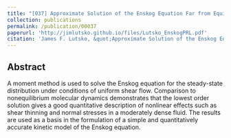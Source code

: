 ```yaml
---
title: "[037] Approximate Solution of the Enskog Equation Far from Equilibrium"
collection: publications
permalink: /publication/00037
paperurl: 'http://jimlutsko.github.io/files/Lutsko_EnskogPRL.pdf'
citation: 'James F. Lutsko, &quot;Approximate Solution of the Enskog Equation Far from Equilibrium&quot;, <i>Phys. Rev. Lett.</i>, <strong>78</strong>, 243 (1997)'
---
```

Abstract
---
A moment method is used to solve the Enskog equation for the steady-state distribution under conditions of uniform shear flow. Comparison to nonequilibrium molecular dynamics demonstrates that the lowest order solution gives a good quantitative description of nonlinear effects such as shear thinning and normal stresses in a moderately dense fluid. The results are used as a basis in the formulation of a simple and quantitatively accurate kinetic model of the Enskog equation.

